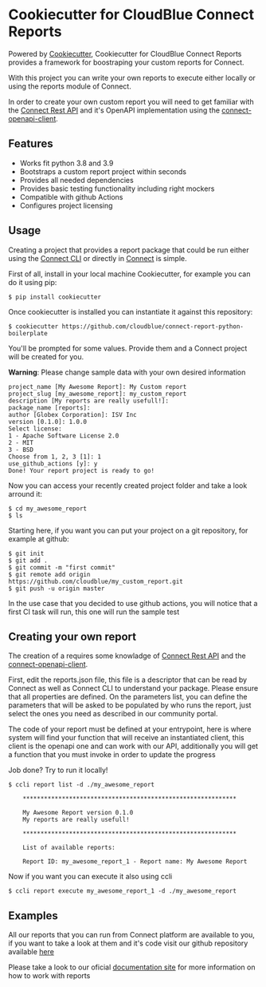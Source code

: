 # Cookiecutter for CloudBlue Connect Reports  
  
Powered by [Cookiecutter](https://github.com/cookiecutter/cookiecutter), Cookiecutter for CloudBlue Connect Reports provides a framework for boostraping your custom reports for Connect.

With this project you can write your own reports to execute either locally or using the reports module of Connect.

In order to create your own custom report you will need to get familiar with the [Connect Rest API](https://connect.cloudblue.com/community/api/) and it's OpenAPI implementation using the [connect-openapi-client](https://github.com/cloudblue/connect-python-openapi-client).

## Features

* Works fit python 3.8 and 3.9
* Bootstraps a custom report project within seconds
* Provides all needed dependencies
* Provides basic testing functionality including right mockers
* Compatible with github Actions
* Configures project licensing

## Usage

Creating a project that provides a report package that could be run either using the [Connect CLI](https://github.com/cloudblue/connect-cli) or directly in [Connect](https://connect.cloudblue.com) is simple.

First of all, install in your local machine Cookiecutter, for example you can do it using pip:

	$ pip install cookiecutter

Once cookiecutter is installed you can instantiate it against this repository:

	$ cookiecutter https://github.com/cloudblue/connect-report-python-boilerplate 
 
 You'll be prompted for some values. Provide them and a Connect project will be created for you.

**Warning**: Please change sample data with your own desired information

	project_name [My Awesome Report]: My Custom report
	project_slug [my_awesome_report]: my_custom_report
	description [My reports are really usefull!]:
	package_name [reports]:
	author [Globex Corporation]: ISV Inc
	version [0.1.0]: 1.0.0
	Select license:
	1 - Apache Software License 2.0
	2 - MIT
	3 - BSD
	Choose from 1, 2, 3 [1]: 1
	use_github_actions [y]: y
	Done! Your report project is ready to go!

Now you can access your recently created project folder and take a look arround it:

	$ cd my_awesome_report
	$ ls

Starting here, if you want you can put your project on a git repository, for example at github:

	$ git init
	$ git add .
	$ git commit -m "first commit"
	$ git remote add origin https://github.com/cloudblue/my_custom_report.git
	$ git push -u origin master

In the use case that you decided to use github actions, you will notice that a first CI task will run, this one will run the sample test

## Creating your own report

The creation of a requires some knowladge of [Connect Rest API](https://connect.cloudblue.com/community/api/) and the [connect-openapi-client](https://github.com/cloudblue/connect-python-openapi-client). 

First, edit the reports.json file, this file is a descriptor that can be read by Connect as well as Connect CLI to understand your package. Please ensure that all properties are defined. On the parameters list, you can define the parameters that will be asked to be populated by who runs the report, just select the ones you need as described in our community portal.

The code of your report must be defined at your entrypoint, here is where system will find your function that will receive an instantiated client, this client is the openapi one and can work with our API, additionally you will get a function that you must invoke in order to update the progress

Job done? Try to run it locally!

	$ ccli report list -d ./my_awesome_report

		************************************************************

		My Awesome Report version 0.1.0
		My reports are really usefull!

		************************************************************

		List of available reports:

		Report ID: my_awesome_report_1 - Report name: My Awesome Report 

Now if you want you can execute it also using ccli

	$ ccli report execute my_awesome_report_1 -d ./my_awesome_report

## Examples

All our reports that you can run from Connect platform are available to you, if you want to take a look at them and it's code visit our github repository available [here](https://github.com/cloudblue/connect-reports)

Please take a look to our oficial [documentation site](https://connect.cloudblue.com) for more information on how to work with reports
